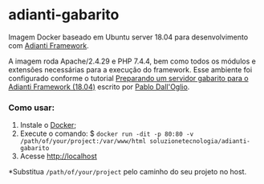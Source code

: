 # adianti-gabarito
Imagem Docker baseado em Ubuntu server 18.04 para desenvolvimento com [Adianti Framework](https://www.adianti.com.br/framework).

A imagem roda Apache/2.4.29 e PHP 7.4.4, bem como todos os módulos e extensões necessárias para a execução do framework. Esse ambiente foi configurado conforme o tutorial [Preparando um servidor gabarito para o Adianti Framework (18.04)](https://www.adianti.com.br/forum/pt/view_4402) escrito por [Pablo Dall'Oglio](http://www.dalloglio.net/).

### Como usar:

1. Instale o [Docker](https://www.docker.com/products/docker-desktop);
2. Execute o comando: $ `docker run -dit -p 80:80 -v /path/of/your/project:/var/www/html soluzionetecnologia/adianti-gabarito`
3. Acesse [http://localhost](http://localhost)

*Substitua `/path/of/your/project` pelo caminho do seu projeto no host.
